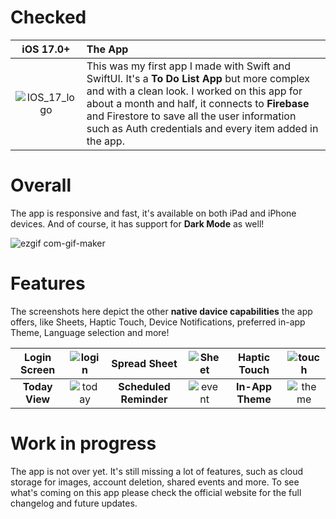 # Checked
iOS 17.0+            |  The App
:-------------------------:|:-------------------------
![IOS_17_logo](https://github.com/ales-drnz/SwiftUI-projects/assets/82038599/583a2ba4-7bba-4d93-b33a-d7ab0857dbf4) |  This was my first app I made with Swift and SwiftUI. It's a **To Do List App** but more complex and with a clean look. I worked on this app for about a month and half, it connects to **Firebase** and Firestore to save all the user information such as Auth credentials and every item added in the app.

# Overall
The app is responsive and fast, it's available on both iPad and iPhone devices. And of course, it has support for **Dark Mode** as well!

![ezgif com-gif-maker](https://github.com/ales-drnz/SwiftUI-projects/assets/82038599/6f50e61c-6589-46eb-841f-78aaa8126c85)

# Features
The screenshots here depict the other **native davice capabilities** the app offers, like Sheets, Haptic Touch, Device Notifications, preferred in-app Theme, Language selection and more!

| Login Screen  |  ![login](https://github.com/ales-drnz/SwiftUI-projects/assets/82038599/0ec69f58-0114-4aaa-9509-0c6a038ef6a6) |  Spread Sheet  | ![Sheet](https://github.com/ales-drnz/SwiftUI-projects/assets/82038599/57f1f09e-778c-4f1d-be69-17044714de4c) | Haptic Touch  |  ![touch](https://github.com/ales-drnz/SwiftUI-projects/assets/82038599/64e9311b-56b9-462c-8ba4-9d4322ce60e9) |
|:---:|:---:|:---:|:---:|:---:|:---:|
| **Today View**  | ![today](https://github.com/ales-drnz/SwiftUI-projects/assets/82038599/a7f3bfbd-86d8-49d8-8652-5addde1e3000) | **Scheduled Reminder**  | ![event](https://github.com/ales-drnz/SwiftUI-projects/assets/82038599/6111903d-4817-4fc1-a7c1-36d11c0be219) | **In-App Theme**  | ![theme](https://github.com/ales-drnz/SwiftUI-projects/assets/82038599/79456d38-7630-4524-b206-22ac33c62e8b) |


# Work in progress
The app is not over yet. It's still missing a lot of features, such as cloud storage for images, account deletion, shared events and more. To see what's coming on this app please check the official website for the full changelog and future updates.
